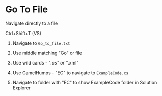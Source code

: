 ﻿# Go To File

Navigate directly to a file

<shortcut id="Go to File...">Ctrl+Shift+T (VS)</shortcut>

1. Navigate to `Go_to_file.txt`

2. Use middle matching "Go" or file

3. Use wild cards - "*.cs" or "*.xml"

4. Use CamelHumps - "EC" to navigate to `ExampleCode.cs`

5. Navigate to folder with "EC" to show ExampleCode folder in Solution Explorer